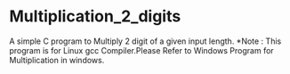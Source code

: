 # Multiplication_2_digits
A simple C program to Multiply 2 digit of a given input length.
*Note : This program is for Linux gcc Compiler.Please Refer to Windows Program for Multiplication in windows.
